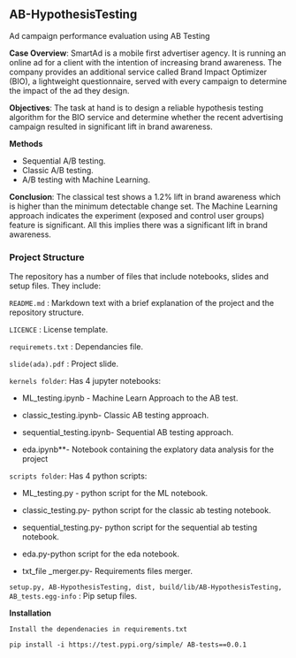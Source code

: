 ## AB-HypothesisTesting
 Ad campaign performance evaluation using AB Testing
 
**Case Overview**:
SmartAd is a mobile first advertiser agency. It is running an online ad for a client with the intention of increasing brand awareness. 
The company provides an additional service called Brand Impact Optimizer (BIO), a lightweight questionnaire, served with every campaign to determine the impact of the ad they design. 

**Objectives**:
The task at hand is to design a reliable hypothesis testing algorithm for the BIO service and determine whether the recent advertising campaign resulted in significant lift in brand awareness.

**Methods**
* Sequential A/B testing.
* Classic A/B testing.
* A/B testing with Machine Learning.

**Conclusion**: 
The classical test shows a 1.2% lift in brand awareness which is higher than the minimum detectable change set. The Machine Learning approach indicates the experiment (exposed and control user groups)  feature is significant. All this implies there was a significant lift in brand awareness.

### Project Structure
The repository has a number of files that include notebooks, slides and setup files. They include:

`README.md` : Markdown text with a brief explanation of the project and the repository structure.

`LICENCE` : License template.

`requiremets.txt` : Dependancies file.

`slide(ada).pdf` : Project slide.

`kernels folder`: Has 4 jupyter notebooks:

 * ML_testing.ipynb - Machine Learn Approach to the AB test.

 * classic_testing.ipynb- Classic AB testing approach.

 * sequential_testing.ipynb- Sequential AB testing approach. 

 * eda.ipynb**- Notebook containing the explatory data analysis for the project
  
 
`scripts folder`: Has 4 python scripts:
     
 * ML_testing.py - python script for the ML notebook.

 * classic_testing.py- python script for the classic ab testing notebook.

 * sequential_testing.py- python script for the sequential ab testing notebook.

 * eda.py-python script for the eda notebook.

 * txt_file _merger.py- Requirements files merger.


`setup.py, AB-HypothesisTesting, dist, build/lib/AB-HypothesisTesting, AB_tests.egg-info` : Pip setup files.

**Installation**

`Install the dependenacies in requirements.txt`

`pip install -i https://test.pypi.org/simple/ AB-tests==0.0.1`



